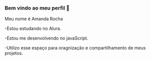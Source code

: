 ### Bem vindo ao meu perfil 👋

Meu nome é Amanda Rocha 

-Estou estudando no Alura.

-Estou me desenvolvendo no javaScript.

-Utilizo esse espaço para oragnização e compartilhamento de meus projetos.

